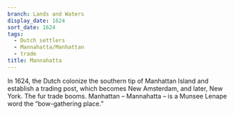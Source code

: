 ```yaml
---
branch: Lands and Waters
display_date: 1624
sort_date: 1624
tags:
  - Dutch settlers
  - Mannahatta/Manhattan
  - trade
title: Mannahatta
---
```


In 1624, the Dutch colonize the southern tip of Manhattan Island and establish a trading post, which becomes New Amsterdam, and later, New York. The fur trade booms. Manhattan – Mannahatta – is a Munsee Lenape word the “bow-gathering place.”
